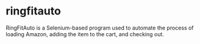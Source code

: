 # ringfitauto

RingFitAuto is a Selenium-based program used to automate the process of loading Amazon, adding the item to the cart, and checking out.
